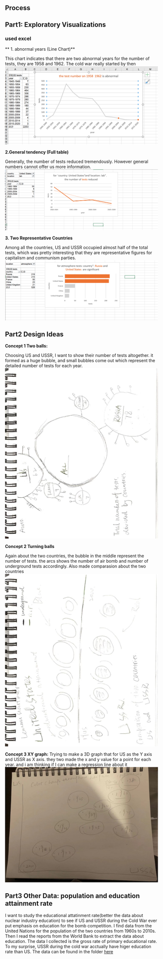 ## Process

## Part1: Exploratory Visualizations
### used excel
** 1. abnormal years (Line Chart)**

This chart indicates that there are two abnormal years for the number of tests, they are 1958 and 1962. The cold war really started by then
![0](https://github.com/tongtongluu/dvia-2019/blob/master/2.mapping-quantities/process/observation1.png)


**2.General tendency (Full table)**

Generally, the number of tests reduced tremendously. However general numbers cannot offer us more information.
![0](https://github.com/tongtongluu/dvia-2019/blob/master/2.mapping-quantities/process/observation2.png)

**3. Two Representative Countries**

Among all the countries, US and USSR occupied almost half of the total tests, which was pretty interesting that they are representative figures for capitalism and communism parties.
![0](https://github.com/tongtongluu/dvia-2019/blob/master/2.mapping-quantities/process/observation3.png)


## Part2 Design Ideas

**Concept 1 Two balls:**

Choosing US and USSR, I want to show their number of tests altogether. it formed as a huge bubble, and small bubbles come out which represent the detailed number of tests for each year.
![0](https://github.com/tongtongluu/dvia-2019/blob/master/2.mapping-quantities/process/design1.png)

**Concept 2 Turning balls**

Again about the two countries, the bubble in the middle represent the number of tests. the arcs shows the number of air bomb and number of underground tests accordingly.
Also made comparasion about the two countries
![0](https://github.com/tongtongluu/dvia-2019/blob/master/2.mapping-quantities/process/design2.png)

**Concept 3 XY graph:**
Trying to make a 3D graph that for US as the Y axis and USSR as X axis. they two made the x and y value for a point for each year.
and i am thinking if I can make a regression line about it
![0](https://github.com/tongtongluu/dvia-2019/blob/master/2.mapping-quantities/process/design3.png)

## Part3 Other Data: population and education attainment rate
I want to study the educational attatinment rate(better the data about nuclear industry education) to see if US and USSR during the Cold War ever put  emphasis on education for the bomb competition.
I find data from the United Nations for the population of the two countries from 1960s to 2010s.
Then I read the reports from the World Bank to extract the data about education.
The data I collected is the gross rate of primary educational rate. To my surprise, USSR during the cold war acctually have higer education rate than US.
The data can be found in the folder [here](https://github.com/tongtongluu/dvia-2019/blob/master/2.mapping-quantities/project/04_final)



